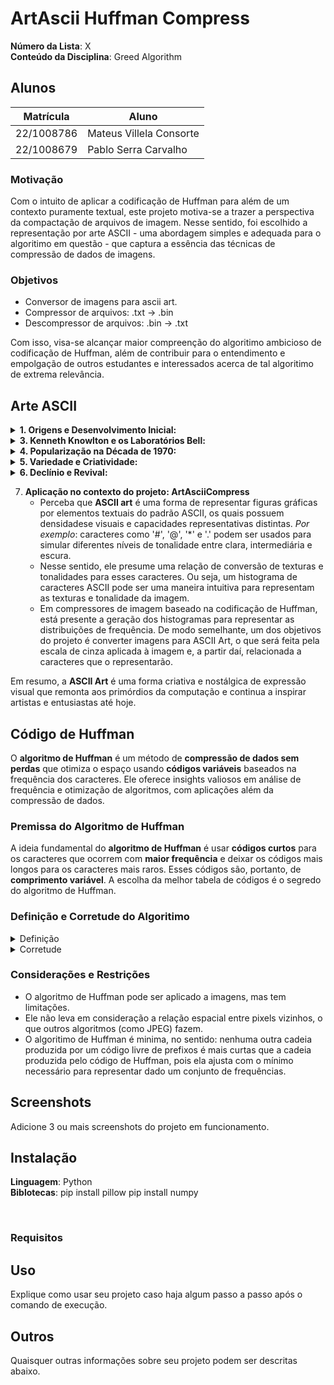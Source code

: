 # ArtAscii Huffman Compress

**Número da Lista**: X<br>
**Conteúdo da Disciplina**: Greed Algorithm<br>

## Alunos
|Matrícula | Aluno |
| -- | -- |
| 22/1008786 |  Mateus Villela Consorte |
| 22/1008679 |  Pablo Serra Carvalho|

### Motivação
Com o intuito de aplicar a codificação de Huffman para além de um contexto puramente textual, este projeto motiva-se a trazer a perspectiva da compactação de arquivos de imagem. Nesse sentido,
foi escolhido a representação por arte ASCII - uma abordagem simples e adequada para o algoritimo em questão - que captura a essência das técnicas de compressão de dados de imagens.

### Objetivos
 - Conversor de imagens para ascii art.
 - Compressor de arquivos: .txt -> .bin
 - Descompressor de arquivos: .bin -> .txt

Com isso, visa-se alcançar maior compreenção do algoritimo ambicioso de codificação de Huffman, além de contribuir para o entendimento e empolgação de outros estudantes e interessados acerca de tal algoritimo de extrema relevância.

## Arte ASCII

<details>
<summary><strong>1. Origens e Desenvolvimento Inicial:</strong></summary>

- **Typewriter Art**: Antes dos computadores modernos, já existia uma forma semelhante de arte realizada com máquinas de escrever, conhecida como typewriter art. Nesse contexto, os artistas criavam desenhos e padrões usando os caracteres disponíveis nas máquinas de escrever.
- A **ASCII Art** tem suas raízes nos primórdios da computação, quando os computadores eram usados principalmente para processar texto e não possuíam capacidade gráfica avançada.
- Na década de 1960, o **Padrão ASCII** (American Standard Code for Information Interchange) foi estabelecido. Esse padrão definiu um conjunto de 128 caracteres, incluindo letras maiúsculas e minúsculas, números, símbolos de pontuação e caracteres de controle.
- Artistas e entusiastas começaram a explorar maneiras criativas de usar esses caracteres para criar imagens e ilustrações.
</details>

<details>
<summary><strong>3. Kenneth Knowlton e os Laboratórios Bell:</strong></summary>

- Um dos pioneiros em arte computacional foi Kenneth Knowlton, que trabalhava nos Laboratórios Bell na década de 1960.
- Knowlton criou algumas das primeiras **ASCII Arts**, usando impressoras que frequentemente não tinham capacidade gráfica. Ele usava os caracteres disponíveis para formar padrões e desenhos.
- Essas criações eram frequentemente impressas em grandes páginas de banner, facilitando a separação dos resultados por operadores ou funcionários de computador.
</details>

<details>
<summary><strong>4. Popularização na Década de 1970:</strong></summary>

- Durante a década de 1970, a **ASCII Art** se tornou mais popular à medida que os computadores pessoais e mainframes se espalhavam.
- Programadores, hackers e entusiastas começaram a criar arte usando os caracteres ASCII disponíveis em seus terminais de texto.
- A **ASCII Art** era usada em banners, cabeçalhos de documentos, cartazes e até mesmo em jogos de texto.
</details>

<details>
<summary><strong>5. Variedade e Criatividade:</strong></summary>

- A criatividade na **ASCII Art** era vasta. Alguns artistas criavam retratos detalhados, enquanto outros faziam padrões abstratos ou ilustrações temáticas.
- A limitação dos 95 caracteres imprimíveis do **Padrão ASCII** incentivava a inovação. Artistas usavam diferentes combinações de caracteres para obter sombras, texturas e detalhes.
- Classes:
  - Typewriter art,
  - Text art,
  - TTY e RTTY art,
  - Line art,
  - Block art; e outros.
</details>

<details>
<summary><strong>6. Declínio e Revival:</strong></summary>

- Com o advento dos gráficos de alta resolução e a popularização da internet, a **ASCII Art** perdeu parte de sua relevância.
- No entanto, houve um renascimento nos últimos anos, com artistas digitais revisitando essa forma de expressão e criando novas obras usando caracteres ASCII.
</details>

7. **Aplicação no contexto do projeto: ArtAsciiCompress**
   - Perceba que **ASCII art** é uma forma de representar figuras gráficas por elementos textuais do padrão ASCII, os quais possuem densidadese visuais e capacidades representativas distintas. *Por exemplo*: caracteres como '#', '@', '*' e '.' podem ser usados para simular diferentes níveis de tonalidade entre clara, intermediária e escura.
   - Nesse sentido, ele presume uma relação de conversão de texturas e tonalidades para esses caracteres. Ou seja, um histograma de caracteres ASCII pode ser uma maneira intuitiva para representam as texturas e tonalidade da imagem.
   - Em compressores de imagem baseado na codificação de Huffman, está presente a geração dos histogramas para representar as distribuições de frequência. De modo semelhante, um dos objetivos do projeto é converter imagens para ASCII Art, o que será feita pela escala de cinza aplicada à imagem e, a partir daí, relacionada a caracteres que o representarão.

Em resumo, a **ASCII Art** é uma forma criativa e nostálgica de expressão visual que remonta aos primórdios da computação e continua a inspirar artistas e entusiastas até hoje.

## Código de Huffman

O **algoritmo de Huffman** é um método de **compressão de dados sem perdas** que otimiza o espaço usando **códigos variáveis** baseados na frequência dos caracteres. Ele oferece insights valiosos em análise de frequência e otimização de algoritmos, com aplicações além da compressão de dados.

### Premissa do Algoritmo de Huffman

A ideia fundamental do **algoritmo de Huffman** é usar **códigos curtos** para os caracteres que ocorrem com **maior frequência** e deixar os códigos mais longos para os caracteres mais raros. Esses códigos são, portanto, de **comprimento variável**. A escolha da melhor tabela de códigos é o segredo do algoritmo de Huffman.

### Definição e Corretude do Algoritimo
<details>
<summary>Definição</summary>
 
Códigos *livres de prefixo* são aqueles onde, dados dois caracteres quaisquer $i$ e $j$ representados pela codificação, a sequência de bits associadas a $i$ **não** é um *prefixo* da sequência associada a $j$. Em outras palavras, não há nenhuma sequência de bits que seja um prefixo de outra sequência no código.

**_Note_**: Sempre há uma solução ótima do problema da codificação que é dado por um código *livre de prefixo*.

<details>
 <summary>Dem.</summary>
    - Suponha um conjunto de caracteres $C = {c_1, c_2, \ldots, c_n}$ que precisam ser codificados. Assim, objetiva-se encontrar um código livre de prefixo para esses caracteres. Além disso, seja $L$ o comprimento médio do código, o qual queremos minimizar.
    - Suponha que temos dois caracteres i e j no código ótimo, onde a sequência de bits associada a i é um prefixo da sequência associada a j.
    - Agora, trocaremos as sequências de bits associadas a i e j. Ou seja, atribuiremos a sequência de bits originalmente associada a j a i e vice-versa.
    - Essa troca não viola a propriedade de prefixo, pois agora a sequência de bits originalmente associada a i não é mais um prefixo da sequência associada a j.
    - Além disso, o comprimento médio do código após a troca não será maior do que o comprimento médio original, pois estamos apenas trocando sequências de bits sem alterar seus comprimentos individuais.
    - Portanto, após essa troca, obtemos um código com comprimento médio menor ou igual ao código original, mas que é livre de prefixo.
    - Repetindo esse processo para todos os pares de caracteres onde a sequência de bits de um é um prefixo da sequência do outro, eventualmente obteremos um código livre de prefixo com comprimento médio igual ou menor do que o código original.
    - Assim, sempre existe uma solução ótima para o problema da codificação que é dada por um código livre de prefixo.
</details>
</details>
<details>
 <summary>Corretude</summary>

 1. **Codificação de Huffman**:
   - O algoritmo de Huffman constrói uma árvore binária de códigos de prefixo, onde os códigos são atribuídos com base nas frequências dos símbolos.
   - A árvore de Huffman é construída de forma a minimizar o comprimento médio de bits por símbolo.
   - Ideia do algoritimo de Huffman:
     - Começar com $|C|$ folhas e realizar sequencialmente  $|C| - 1$ operações de "intercalação" de dois vertices da árvore. Cada uma destas intercalações dá origem a um novo vértice interno que será o **pai** dos vertices que participarem da intercalação.
     - A escolha do par de vertices que dará origem a intercalação em cada passo depende da soma das frequências das folhas das subárvores com raizes nos vertices que ainda não participaram de intercalações.

2. **Tamanho do arquivo comprimido**
Se $T$ é a árvore que representa a codificação, $d_T(c)$ é a profundidade da folha representando o caracter $c$ e $f(c)$ é a sua frequência, o tamanho do arquivo comprimido será:

$$B(T) = \sum_{c \in C} f(c) \ d_T(c) \ \ .$$

- $B(T)$ é o custo da árvore T, extamente o tamanho do arquivo codificado.

3. **Lema 1 (escolha ambiciosa)**

Seja $C$ um alfabeto onde cada caracter $c \in C$ tem frequência $f[c]$. Sejam $x$ e $y$ dois caracteres em $C$ com as menores frequências. Então, existe um código ótimo livre de prefixo para $C$ no qual os códigos para $x$ e $y$ tem o mesmo comprimento e diferem apenas no último bit.

4. **Lema 2 (subestrutura ótima)**

Suponha $C$ um alfabeto com frequência $f[c]$ definida para cada caracter $c \in C$. Sejam $x$ e $y$ dois caracteres de $C$ com as menores frequências. Além disso, seja $C'$ o alfabeto obtido pela remoção de $x$ e $y$ e pela inclusão de um novo caracter $z$; logo, $C' = C \cup (z) - (x, y)$. As frequências dos caracteres em $C' \cap C$ são as mesmas que em $C$, e $f[z]$ é definida como sendo $f[z] = f[x] + f[y]$.

Seja $T'$ uma árvore binária representando um código ótimo, livre de prefixo para $C'$. Então, a árvore binária $T$ obtida de $T'$ substituindo-se o vertice (folha) $z$ por um vertice interno tendo $x$ e $y$ como filhos, representa um código ótimo livre de prefixo para $C$.

5. **Teorema**

A partir do *Lema 1* e do *Lema 2*, percebe-se que o conjunto de escolhas ambiciosas realmente constroi um algoritimo ótimo (livre de prefixos) e, portanto, o algoritimo de codificação de Huffman é ótimo.
</details>

### Considerações e Restrições
  - O algoritmo de Huffman pode ser aplicado a imagens, mas tem limitações.
  - Ele não leva em consideração a relação espacial entre pixels vizinhos, o que outros algoritmos (como JPEG) fazem.
  - O algoritimo de Huffman é minima, no sentido: nenhuma outra cadeia produzida por um código livre de prefixos é mais curtas que a cadeia produzida pelo código de Huffman, pois ela ajusta com o mínimo necessário para representar dado um conjunto de frequências.

## Screenshots
Adicione 3 ou mais screenshots do projeto em funcionamento.

## Instalação 
**Linguagem**: Python<br>
**Biblotecas**: 
pip install pillow
pip install numpy

<br>

### Requisitos

## Uso 
Explique como usar seu projeto caso haja algum passo a passo após o comando de execução.

## Outros 
Quaisquer outras informações sobre seu projeto podem ser descritas abaixo.




